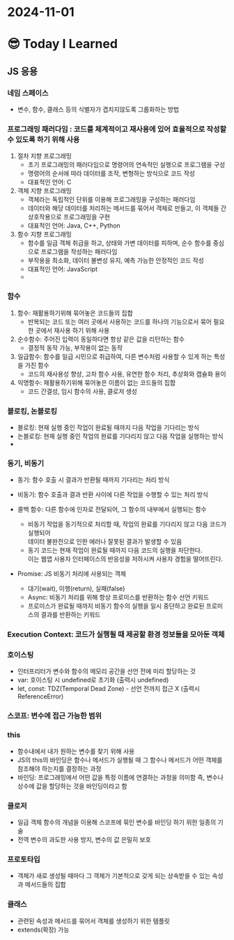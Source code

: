 # 2024-11-01

# :sunglasses: Today I Learned

## JS 응용
### 네임 스페이스
- 변수, 함수, 클래스 등의 식별자가 겹치지않도록 그룹화하는 방법
 
### 프로그래밍 패러다임 : 코드를 체계적이고 재사용에 있어 효율적으로 작성할 수 있도록 하기 위해 사용
1. 절차 지향 프로그래밍
     - 초기 프로그래밍의 패러다임으로 명령어의 연속적인 실행으로 프로그램을 구성
     - 명령어의 순서에 따라 데이터를 조작, 변형하는 방식으로 코드 작성
     - 대표적인 언어: C
2. 객체 지향 프로그래밍
     - 객체라는 독립적인 단위를 이용해 프로그래밍을 구성하는 패러다임
     - 데이터와 해당 데이터를 처리하는 메서드를 묶어서 객체로 만들고, 이 객체들 간 상호작용으로 프로그래밍을 구현
     - 대표적인 언어: Java, C++, Python
3. 함수 지향 프로그래밍
     - 함수를 일급 객체 취급을 하고, 상태와 가변 데이터를 피하며, 순수 함수를 중심으로 프로그램을 작성하는 패러다임
     - 부작용을 최소화, 데이터 불변성 유지, 예측 가능한 안정적인 코드 작성
     - 대표적인 언어: JavaScript
     - 
### 함수
1. 함수: 재활용하기위해 묶어놓은 코드들의 집합
     - 반복되는 코드 또는 여러 곳에서 사용하는 코드를 하나의 기능으로서 묶어 필요한 곳에서 재사용 하기 위해 사용
2. 순수함수: 주어진 입력이 동일하다면 항상 같은 값을 리턴하는 함수
     - 결정적 동작 가능, 부작용이 없는 동작
3. 일급함수: 함수를 일급 시민으로 취급하여, 다른 변수처럼 사용할 수 있게 하는 특성을 가진 함수
     - 코드의 재사용성 향상, 고차 함수 사용, 유연한 함수 처리, 추상화와 캡슐화 용이 
4. 익명함수: 재활용하기위해 묶어놓은 이름이 없는 코드들의 집합
     - 코드 간결성, 임시 함수의 사용, 클로저 생성
  
### 블로킹, 논블로킹
- 블로킹: 현재 실행 중인 작업이 완료될 때까지 다음 작업을 기다리는 방식
- 논블로킹: 현재 실행 중인 작업의 완료를 기다리지 않고 다음 작업을 실행하는 방식
- 
### 동기, 비동기
- 동기: 함수 호출 시 결과가 반환될 때까지 기다리는 처리 방식
- 비동기: 함수 호출과 결과 반환 사이에 다른 작업을 수행할 수 있는 처리 방식

- 콜백 함수: 다른 함수에 인자로 전달되어, 그 함수의 내부에서 실행되는 함수
    - 비동기 작업을 동기적으로 처리할 때, 작업의 완료를 기다리지 않고 다음 코드가 실행되어<br>
      데이터 불완전으로 인한 에러나 잘못된 결과가 발생할 수 있음
    - 동기 코드는 현재 작업이 완료될 때까지 다음 코드의 실행을 차단한다.<br>
      이는 웹앱 사용자 인터페이스의 반응성을 저하시켜 사용자 경험을 떨어뜨린다.
- Promise: JS 비동기 처리에 사용되는 객체
    - 대기(wait), 이행(return), 실패(false)
    - Async: 비동기 처리를 위해 항상 프로미스를 반환하는 함수 선언 키워드
    - 프로미스가 완료될 때까지 비동기 함수의 실행을 일시 중단하고 완료된 프로미스의 결과를 반환하는 키워드

### Execution Context: 코드가 실행될 때 제공할 환경 정보들을 모아둔 객체

### 호이스팅
- 인터프리터가 변수와 함수의 메모리 공간을 선언 전에 미리 할당하는 것
- var: 호이스팅 시 undefined로 초기화 (출력시 undefined)
- let, const: TDZ(Temporal Dead Zone) - 선언 전까지 접근 X (출력시 ReferenceError) 

### 스코프: 변수에 접근 가능한 범위

### this
- 함수내에서 내가 원하는 변수를 찾기 위해 사용
- JS의 this의 바인딩은 함수나 메서드가 실행될 때 그 함수나 메서드가 어떤 객체를 참조해야 하는지를 결정하는 과정
- 바인딩: 프로그래밍에서 어떤 값을 특정 이름에 연결하는 과정을 의미함 즉, 
  변수나 상수에 값을 할당하는 것을 바인딩이라고 함
### 클로저
- 일급 객체 함수의 개념을 이용해 스코프에 묶인 변수를 바인딩 하기 위한 일종의 기술
- 전역 변수의 과도한 사용 방지, 변수의 값 은밀히 보호

### 프로토타입
- 객체가 새로 생성될 때마다 그 객체가 기본적으로 갖게 되는 상속받을 수 있는 속성과 메서드들의 집합

### 클래스
- 관련된 속성과 메서드를 묶어서 객체를 생성하기 위한 템플릿
- extends(확장) 가능


